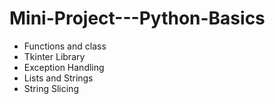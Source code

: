 # Mini-Project---Python-Basics
- Functions and class
- Tkinter Library
- Exception Handling
- Lists and Strings
- String Slicing
